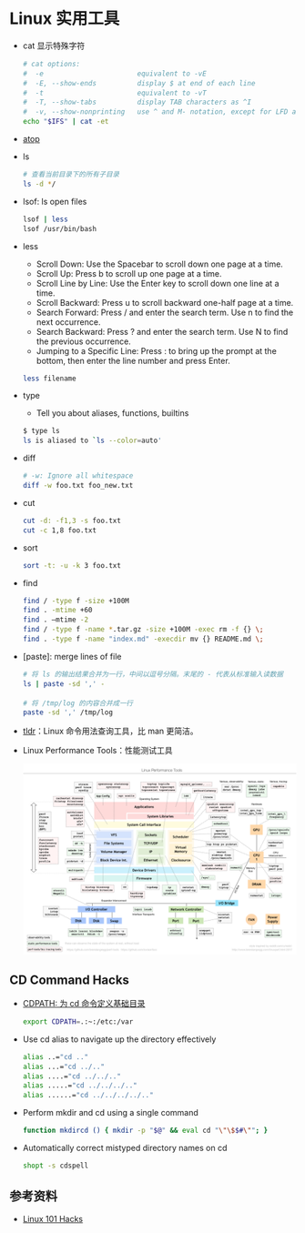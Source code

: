 # Linux 实用工具

- cat 显示特殊字符

  ```sh
  # cat options:
  #  -e                       equivalent to -vE
  #  -E, --show-ends          display $ at end of each line
  #  -t                       equivalent to -vT
  #  -T, --show-tabs          display TAB characters as ^I
  #  -v, --show-nonprinting   use ^ and M- notation, except for LFD and TAB
  echo "$IFS" | cat -et
  ```

- [atop][4]

- ls

  ```sh
  # 查看当前目录下的所有子目录
  ls -d */
  ```

- lsof: ls open files

  ```sh
  lsof | less
  lsof /usr/bin/bash
  ```

- less
  - Scroll Down: Use the Spacebar to scroll down one page at a time.
  - Scroll Up: Press b to scroll up one page at a time.
  - Scroll Line by Line: Use the Enter key to scroll down one line at a time.
  - Scroll Backward: Press u to scroll backward one-half page at a time.
  - Search Forward: Press / and enter the search term. Use n to find the next occurrence.
  - Search Backward: Press ? and enter the search term. Use N to find the previous occurrence.
  - Jumping to a Specific Line: Press : to bring up the prompt at the bottom, then enter the line number and press Enter.

  ```sh
  less filename
  ```

- type
  - Tell you about aliases, functions, builtins

  ```sh
  $ type ls
  ls is aliased to `ls --color=auto'
  ```

- diff

  ```sh
  # -w: Ignore all whitespace
  diff -w foo.txt foo_new.txt
  ```

- cut

  ```sh
  cut -d: -f1,3 -s foo.txt
  cut -c 1,8 foo.txt
  ```

- sort

  ```sh
  sort -t: -u -k 3 foo.txt
  ```

- find

  ```sh
  find / -type f -size +100M
  find . -mtime +60
  find . –mtime -2
  find / -type f -name *.tar.gz -size +100M -exec rm -f {} \;
  find . -type f -name "index.md" -execdir mv {} README.md \;
  ```

- [paste]: merge lines of file

  ```sh
  # 将 ls 的输出结果合并为一行，中间以逗号分隔。末尾的 - 代表从标准输入读数据
  ls | paste -sd ',' -

  # 将 /tmp/log 的内容合并成一行
  paste -sd ',' /tmp/log
  ```

- [tldr][1]：Linux 命令用法查询工具，比 man 更简洁。

- Linux Performance Tools：性能测试工具

  ![Linux Performance Tools](images/linux_perf_tools_full.png)

## CD Command Hacks

- [CDPATH: 为 cd 命令定义基础目录][3]

  ```sh
  export CDPATH=.:~:/etc:/var
  ```

- Use cd alias to navigate up the directory effectively

  ```sh
  alias ..="cd .."
  alias ...="cd ../.."
  alias ....="cd ../../.."
  alias .....="cd ../../../.."
  alias ......="cd ../../../../.."
  ```

- Perform mkdir and cd using a single command

  ```sh
  function mkdircd () { mkdir -p "$@" && eval cd "\"\$$#\""; }
  ```

- Automatically correct mistyped directory names on cd

  ```sh
  shopt -s cdspell
  ```

## 参考资料

- [Linux 101 Hacks][2]

  [1]: https://github.com/tldr-pages/tldr
  [2]: https://linux.101hacks.com/toc/
  [3]: https://linux.101hacks.com/cd-command/cdpath/
  [4]: https://help.aliyun.com/zh/ecs/how-to-use-the-linux-system-atop-monitoring-tools/
